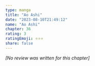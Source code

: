```yaml
---
type: manga
title: "Ao Ashi"
date: "2023-08-10T21:49:12"
name: "Ao Ashi"
chapter: 36
rating: 3
ratingEmoji: ⭐️⭐️⭐️
share: false
---
```


*[No review was written for this chapter]*
